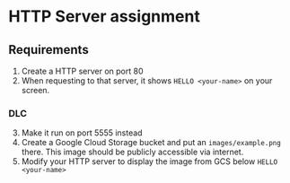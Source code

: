 # HTTP Server assignment

## Requirements
1. Create a HTTP server on port 80
2. When requesting to that server, it shows `HELLO <your-name>` on your screen.


### DLC
3. Make it run on port 5555 instead
4. Create a Google Cloud Storage bucket and put an `images/example.png` there. This image should be publicly accessible via internet.
5. Modify your HTTP server to display the image from GCS below `HELLO <your-name>`


